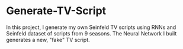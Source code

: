 # Generate-TV-Script
In this project, I generate my own Seinfeld TV scripts using RNNs and Seinfeld dataset of scripts from 9 seasons. The Neural Network I built generates a new, "fake" TV script.
